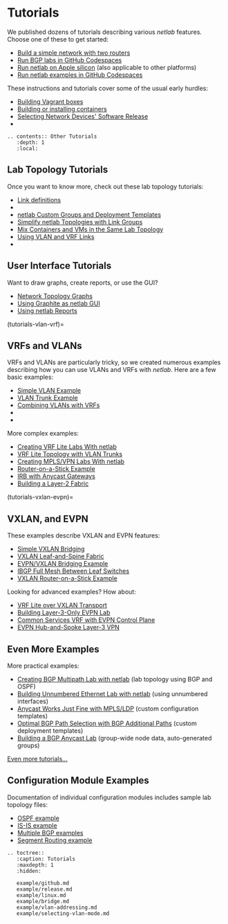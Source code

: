 # Tutorials

We published dozens of tutorials describing various _netlab_ features. Choose one of these to get started:

* [Build a simple network with two routers](tutorial-github)
* [Run BGP labs in GitHub Codespaces](https://blog.ipspace.net/2024/06/bgp-labs-github-codespaces/)
* [Run netlab on Apple silicon](https://blog.ipspace.net/2024/03/netlab-bgp-apple-silicon/) (also applicable to other platforms)
* [Run netlab examples in GitHub Codespaces](https://blog.ipspace.net/2024/07/netlab-examples-codespaces/)

These instructions and tutorials cover some of the usual early hurdles:

* [Building Vagrant boxes](libvirt-build-boxes)
* [Building or installing containers](clab-images)
* [Selecting Network Devices' Software Release](tutorial-release)
* [](tutorial-linux)

```eval_rst
.. contents:: Other Tutorials
   :depth: 1
   :local:
```

## Lab Topology Tutorials

Once you want to know more, check out these lab topology tutorials:

* [Link definitions](example/link-definition.md)
* [](example/addressing-tutorial.md)
* [netlab Custom Groups and Deployment Templates](https://blog.ipspace.net/2021/11/netsim-groups-deployment-templates/)
* [Simplify netlab Topologies with Link Groups](https://blog.ipspace.net/2023/05/netlab-link-groups/)
* [Mix Containers and VMs in the Same Lab Topology](https://blog.ipspace.net/2023/02/netlab-vm-containers/)
* [Using VLAN and VRF Links](https://blog.ipspace.net/2023/04/netlab-vrf-vlan-links/)
* [](example-bridge)

## User Interface Tutorials

Want to draw graphs, create reports, or use the GUI?

* [Network Topology Graphs](https://blog.ipspace.net/2021/09/netsim-tools-graphs.html)
* [Using Graphite as netlab GUI](https://blog.ipspace.net/2022/04/netsim-tools-better-with-gui/)
* [Using netlab Reports](https://blog.ipspace.net/2024/07/using-netlab-reports/)

(tutorials-vlan-vrf)=
## VRFs and VLANs

VRFs and VLANs are particularly tricky, so we created numerous examples describing how you can use VLANs and VRFs with _netlab_. Here are a few basic examples:

* [Simple VLAN Example](https://blog.ipspace.net/2022/05/netsim-vlan-simple/)
* [VLAN Trunk Example](https://blog.ipspace.net/2022/06/netsim-vlan-trunk/)
* [Combining VLANs with VRFs](https://blog.ipspace.net/2022/06/netsim-vlan-vrf/)
* [](example-vlan-addressing)
* [](example-vlan-mode)

More complex examples:

* [Creating VRF Lite Labs With netlab](https://blog.ipspace.net/2022/04/netsim-vrf-lite/)
* [VRF Lite Topology with VLAN Trunks](https://blog.ipspace.net/2022/09/netlab-vrf-lite/)
* [Creating MPLS/VPN Labs With netlab](https://blog.ipspace.net/2022/04/netsim-mpls-vpn/)
* [Router-on-a-Stick Example](https://blog.ipspace.net/2022/10/netlab-router-stick/)
* [IRB with Anycast Gateways](https://blog.ipspace.net/2022/11/netlab-anycast-gateway/)
* [Building a Layer-2 Fabric](https://blog.ipspace.net/2023/01/netlab-l2-fabric/)

(tutorials-vxlan-evpn)=
## VXLAN, and EVPN

These examples describe VXLAN and EVPN features:

* [Simple VXLAN Bridging](https://blog.ipspace.net/2022/09/netlab-vxlan-bridging/)
* [VXLAN Leaf-and-Spine Fabric](https://blog.ipspace.net/2024/04/evpn-designs-vxlan-leaf-spine-fabric/)
* [EVPN/VXLAN Bridging Example](https://blog.ipspace.net/2022/10/netlab-evpn-vxlan-bridging/)
* [IBGP Full Mesh Between Leaf Switches](https://blog.ipspace.net/2024/05/evpn-designs-ibgp-full-mesh/)
* [VXLAN Router-on-a-Stick Example](https://blog.ipspace.net/2022/11/netlab-vxlan-router-stick/)

Looking for advanced examples? How about:

* [VRF Lite over VXLAN Transport](https://blog.ipspace.net/2022/12/netlab-vxlan-vrf-lite/)
* [Building Layer-3-Only EVPN Lab](https://blog.ipspace.net/2024/08/netlab-layer-3-only-evpn/)
* [Common Services VRF with EVPN Control Plane](https://blog.ipspace.net/2024/08/evpn-common-services-vrf/)
* [EVPN Hub-and-Spoke Layer-3 VPN](https://blog.ipspace.net/2024/09/hub-spoke-evpn/)

## Even More Examples

More practical examples:

* [Creating BGP Multipath Lab with netlab](https://blog.ipspace.net/2021/11/bgp-multipath-netsim-tools.html) (lab topology using BGP and OSPF)
* [Building Unnumbered Ethernet Lab with netlab](https://blog.ipspace.net/2021/04/build-unnumbered-lab-netsim-tools.html) (using unnumbered interfaces)
* [Anycast Works Just Fine with MPLS/LDP](https://blog.ipspace.net/2021/11/anycast-mpls.html) (custom configuration templates)
* [Optimal BGP Path Selection with BGP Additional Paths](https://blog.ipspace.net/2021/12/bgp-multipath-addpath.html) (custom deployment templates)
* [Building a BGP Anycast Lab](https://blog.ipspace.net/2021/12/bgp-anycast-lab.html) (group-wide node data, auto-generated groups)

[Even more tutorials...](https://blog.ipspace.net/tag/netlab.html)

## Configuration Module Examples

Documentation of individual configuration modules includes sample lab topology files:

* [OSPF example](module/ospf.md#example)
* [IS-IS example](module/isis.md#example)
* [Multiple BGP examples](module/bgp.md#more-examples)
* [Segment Routing example](module/sr-mpls.md#example)

```eval_rst
.. toctree::
   :caption: Tutorials
   :maxdepth: 1
   :hidden:

   example/github.md
   example/release.md
   example/linux.md
   example/bridge.md
   example/vlan-addressing.md
   example/selecting-vlan-mode.md
```
